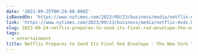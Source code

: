 ```yaml
---
date: '2023-09-25T00:24:08.000Z'
isBasedOn: 'https://www.nytimes.com/2023/09/23/business/media/netflix-dvds.html'
link: 'https://www.nytimes.com/2023/09/23/business/media/netflix-dvds.html'
slug: 2023-09-24-netflix-prepares-to-send-its-final-red-envelope-the-new-york-times
tags:
  - entertainment
title: Netflix Prepares to Send Its Final Red Envelope - The New York Times
---
```


